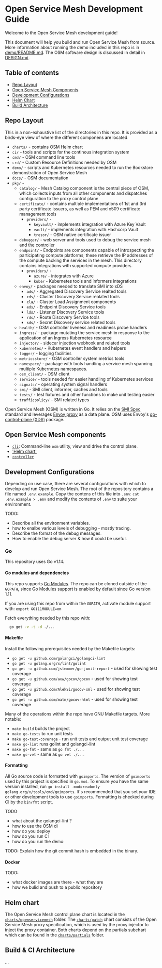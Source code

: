 # Open Service Mesh Development Guide

Welcome to the Open Service Mesh development guide!

This document will help you build and run Open Service Mesh from source.
More information about running the demo included in this repo is
in [demo/README.md](demo/README.md).
The OSM software design is discussed
in detail in [DESIGN.md](DESIGN.md).

## Table of contents

- [Repo Layout](#repo-layout)
- [Open Service Mesh Components](#openservicemesh-components)
- [Development Configurations](#development-configurations)
- [Helm Chart](#helm-chart)
- [Build Architecture](#build-architecture)


## Repo Layout

This in a non-exhaustive list of the directories in this repo. It is provided
as a birds-eye view of where the different componens are located.

  - `charts/` - contains OSM Helm chart
  - `ci/` - tools and scripts for the continous integration system
  - `cmd/` - OSM command line tools
  - `crd/` - Custom Resource Definitions needed by OSM
  - `demo/` - scripts and Kubernetes resources needed to run the Bookstore demonstration of Open Service Mesh
  - `docs/` - OSM documentation
  - `pkg/` -
    - `catalog/` - Mesh Catalog component is the central piece of OSM, which collects inputs from all other components and dispatches configuration to the proxy control plane
    - `certificate/` - contains multiple implementations of 1st and 3rd party certificate issuers, as well as PEM and x509 certificate management tools
        - `providers/` -
          - `keyvault/` - implements integration with Azure Key Vault
          - `vault/` - implements integration with Hashcorp Vault
          - `tresor/` - OSM native certificate issuer
    - `debugger/` - web server and tools used to debug the service mesh and the controller
    - `endpoint/` - Endpoints are components capable of introspecting the participating compute platforms; these retrieve the IP addresses of the compute backing the services in the mesh. This directory contains integrations with supported compute providers.
      - `providers/` -
        - `azure/` - integrates with Azure
        - `kube/` - Kubernetes tools and informers integrations
    - `envoy/` - packages needed to translate SMI into xDS
      - `ads/` - Aggregated Discovery Service realted tools
      - `cds/` - Cluster Discovery Service realated tools
      - `cla/` - Cluster Load Assignment components
      - `eds/` - Endpoint Discovery Service tools
      - `lds/` - Listener Discovery Service tools
      - `rds/` - Route Discovery Service tools
      - `sds/` - Secret Discovery service related tools
    - `health/` - OSM controller liveness and readiness probe handlers
    - `ingress/` - package mutating the service mesh in response to the application of an Ingress Kubernetes resource
    - `injector/` - sidecar injection webhook and related tools
    - `kubernetes/` - Kubernetes event handlers and helpers
    - `logger/` - logging facilities
    - `metricsstore/` - OSM controller system metrics tools
    - `namespace/` - package with tools handling a service mesh spanning multiple Kubernetes namespaces.
    - `osm_client/` - OSM client
    - `service/` - tools needed for easier handling of Kubernetes services
    - `signals/` - operating system signal handlers
    - `smi/` - SMI client, informer, caches and tools
    - `tests/` - test fixtures and other functions to make unit testing easier
    - `trafficpolicy/` - SMI related types


Open Service Mesh (OSM) is written in Go. It relies on the [SMI Spec](https://github.com/servicemeshinterface/smi-spec/) standard
and leverages [Envoy proxy](https://github.com/envoyproxy/envoy) as a data plane.
OSM uses Envoy's [go-control-plane (XDS)](https://github.com/envoyproxy/go-control-plane) package.



## Open Service Mesh components

- [`cli`](cli): Command-line `osm` utility, view and drive the control
  plane.
- ['Helm chart'](helm-chart)
- [`controller`](controller)


## Development Configurations

Depending on use case, there are several configurations with which to develop
and run Open Service Mesh.
The root of the repository contains a file named `.env.example`. Copy the contens of this file into `.env`: `cat .env.example > .env` and modify the contents of `.env` to suite your environment.

TODO:
 - Describe all the environment variables.
 - how to enalbe various levels of debugging - mostly tracing.
 - Describe the format of the debug messages.
 - How to enable the debug server & how it could be useful.

### Go

This repository uses Go v1.14.

#### Go modules and dependencies

This repo supports [Go Modules](https://github.com/golang/go/wiki/Modules).
The repo can be cloned outside of the `GOPATH`, since Go Modules support is
enabled by default since Go version 1.11.

If you are using this repo from within the `GOPATH`,
activate module support with: `export GO111MODULE=on`

Fetch everything needed by this repo with:

```bash
  go get -v -t -d ./...
```

#### Makefile

Install the following prerequisites needed by the Makefile targets:
  - `go get -u github.com/golangci/golangci-lint`
  - `go get -u golang.org/x/lint/golint`
  - `go get -u github.com/jstemmer/go-junit-report` - used for showing test coverage
  - `go get -u github.com/axw/gocov/gocov` - used for showing test coverage
  - `go get -u github.com/AlekSi/gocov-xml` - used for showing test coverage
  - `go get -u github.com/matm/gocov-html` - used for showing test coverage


Many of the operations within the repo have GNU Makefile targets.
More notable:
  - `make build` builds the project
  - `make go-tests` to run unit tests
  - `make go-test-coverage` - run unit tests and output unit test coverage
  - `make go-lint` runs golint and golangci-lint
  - `make go-fmt` - same as `go fmt ./...`
  - `make go-vet` - same as `go vet ./...`


#### Formatting

All Go source code is formatted with `goimports`. The version of `goimports`
used by this project is specified in `go.mod`. To ensure you have the same
version installed, run `go install -mod=readonly
golang.org/x/tools/cmd/goimports`. It's recommended that you set your IDE or
other development tools to use `goimports`. Formatting is checked during CI by
the `bin/fmt` script.


TODO
 - what about the golangci-lint ?
 - how to use the OSM cli
 - how do you deploy
 - how do you run CI
 - how do you run the demo

TODO: Explain how the git commit hash is embedded in the binary.

#### Docker

TODO:
  - what docker images are there - what they are
  - how we bulid and push to a public repository

## Helm chart

The Open Service Mesh control plane chart is located in the
[`charts/openservicemesh`](charts/openservicemesh) folder. The [`charts/patch`](charts/patch)
chart consists of the Open Service Mesh proxy specification, which is used by the proxy
injector to inject the proxy container. Both charts depend on the partials
subchart which can be found in the [`charts/partials`](charts/partials) folder.


## Build & CI Architecture

...
